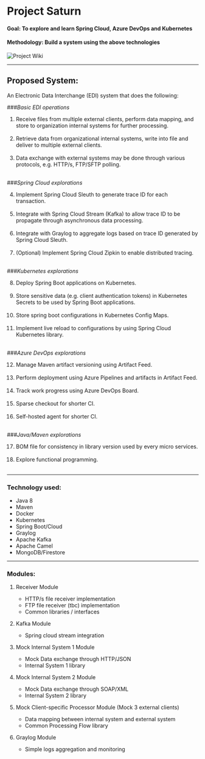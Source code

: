 # Project Saturn

#### Goal: To explore and learn Spring Cloud, Azure DevOps and Kubernetes
#### Methodology: Build a system using the above technologies

![Project Wiki](https://dev.azure.com/zzcheah/Saturn/_wiki/wikis/Saturn.wiki/1/High-Level-Design)

<hr/>

## Proposed System: 

An Electronic Data Interchange (EDI) system that does the following:

###_Basic EDI operations_

1. Receive files from multiple external clients, perform data mapping, and store to organization internal systems for further processing.<br/><br/>
2. Retrieve data from organizational internal systems, write into file and deliver to multiple external clients.<br/><br/>
3. Data exchange with external systems may be done through various protocols, e.g. HTTP/s, FTP/SFTP polling.<br/><br/>


###_Spring Cloud explorations_

4. Implement Spring Cloud Sleuth to generate trace ID for each transaction.<br/><br/>
5. Integrate with Spring Cloud Stream (Kafka) to allow trace ID to be propagate through asynchronous data processing.<br/><br/>
6. Integrate with Graylog to aggregate logs based on trace ID generated by Spring Cloud Sleuth.<br/><br/>
7. (Optional) Implement Spring Cloud Zipkin to enable distributed tracing.<br/><br/>


###_Kubernetes explorations_

8. Deploy Spring Boot applications on Kubernetes.<br/><br/>
9. Store sensitive data (e.g. client authentication tokens) in Kubernetes Secrets to be used by Spring Boot applications.<br/><br/>
10. Store spring boot configurations in Kubernetes Config Maps.<br/><br/>
11.	Implement live reload to configurations by using Spring Cloud Kubernetes library.<br/><br/>


###_Azure DevOps explorations_

12.	Manage Maven artifact versioning using Artifact Feed.<br/><br/>
13.	Perform deployment using Azure Pipelines and artifacts in Artifact Feed.<br/><br/>
14.	Track work progress using Azure DevOps Board.<br/><br/>
15.	Sparse checkout for shorter CI.<br/><br/>
16.	Self-hosted agent for shorter CI.<br/><br/>


###_Java/Maven explorations_

17.	BOM file for consistency in library version used by every micro services.<br/><br/>
18.	Explore functional programming.<br/><br/>

<hr/>

### Technology used:

* Java 8
* Maven
* Docker
* Kubernetes
* Spring Boot/Cloud
* Graylog
* Apache Kafka
* Apache Camel
* MongoDB/Firestore
 
 <hr/>

### Modules:

1. Receiver Module
    * HTTP/s file receiver implementation
    * FTP file receiver (tbc) implementation
    * Common libraries / interfaces


2. Kafka Module 
   * Spring cloud stream integration


3. Mock Internal System 1 Module
   * Mock Data exchange through HTTP/JSON 
   * Internal System 1 library


4. Mock Internal System 2 Module
   * Mock Data exchange through SOAP/XML
   * Internal System 2 library


5. Mock Client-specific Processor Module (Mock 3 external clients)
   * Data mapping between internal system and external system
   * Common Processing Flow library


6. Graylog Module 
   * Simple logs aggregation and monitoring


